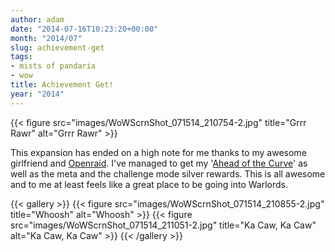 ```yaml
---
author: adam
date: "2014-07-16T10:23:20+00:00"
month: "2014/07"
slug: achievement-get
tags:
- mists of pandaria
- wow
title: Achievement Get!
year: "2014"
---
```


{{< figure src="images/WoWScrnShot_071514_210754-2.jpg" title="Grrr Rawr" alt="Grrr Rawr" >}}

This expansion has ended on a high note for me thanks to my awesome girlfriend and [Openraid](http://openraid.org). I've managed to get my '[Ahead of the Curve](http://www.wowhead.com/achievement=8399)' as well as the meta and the challenge mode silver rewards. This is all awesome and to me at least feels like a great place to be going into Warlords.

{{< gallery >}}
    {{< figure src="images/WoWScrnShot_071514_210855-2.jpg" title="Whoosh" alt="Whoosh" >}}
    {{< figure src="images/WoWScrnShot_071514_211051-2.jpg" title="Ka Caw, Ka Caw" alt="Ka Caw, Ka Caw" >}}
{{< /gallery >}}